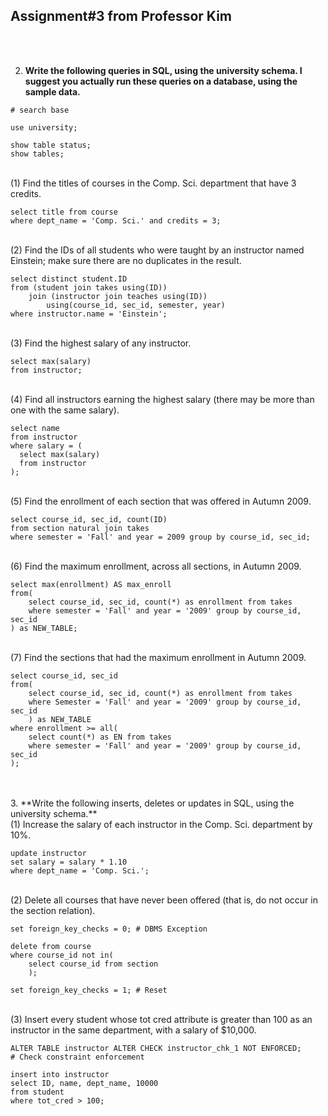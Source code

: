 ## Assignment#3 from Professor Kim
<br>
<br>
  
2. **Write the following queries in SQL, using the university schema. I suggest you actually run these queries on a database, using the sample data.**

~~~mysql
# search base

use university;

show table status;
show tables;
~~~

  
<br>
(1)  Find the titles of courses in the Comp. Sci. department that have 3 credits.

```mysql
select title from course
where dept_name = 'Comp. Sci.' and credits = 3;
```
  

<br>
(2)  Find the IDs of all students who were taught by an instructor named Einstein; make sure there are no duplicates in the result.

~~~mysql
select distinct student.ID
from (student join takes using(ID))
    join (instructor join teaches using(ID))
        using(course_id, sec_id, semester, year)
where instructor.name = 'Einstein';
~~~


<br>
(3)  Find the highest salary of any instructor.

~~~mysql
select max(salary)
from instructor;
~~~


<br>
(4)  Find all instructors earning the highest salary (there may be more than one with the same salary).

~~~mysql
select name
from instructor
where salary = (
  select max(salary)
  from instructor
);
~~~


<br>
(5)  Find the enrollment of each section that was offered in Autumn 2009.

~~~mysql
select course_id, sec_id, count(ID)
from section natural join takes
where semester = 'Fall' and year = 2009 group by course_id, sec_id;
~~~


<br>
(6)  Find the maximum enrollment, across all sections, in Autumn 2009.

~~~mysql
select max(enrollment) AS max_enroll
from(
    select course_id, sec_id, count(*) as enrollment from takes
    where semester = 'Fall' and year = '2009' group by course_id, sec_id
) as NEW_TABLE;
~~~


<br>
(7)  Find the sections that had the maximum enrollment in Autumn 2009.

~~~mysql
select course_id, sec_id
from(
    select course_id, sec_id, count(*) as enrollment from takes
    where Semester = 'Fall' and year = '2009' group by course_id, sec_id
    ) as NEW_TABLE
where enrollment >= all(
    select count(*) as EN from takes
    where semester = 'Fall' and year = '2009' group by course_id, sec_id
);
~~~



<br>
<br>
3. **Write the following inserts, deletes or updates in SQL, using the university schema.**
<br>
(1)  Increase the salary of each instructor in the Comp. Sci. department by 10%.

~~~mysql
update instructor
set salary = salary * 1.10
where dept_name = 'Comp. Sci.';
~~~


<br>
(2)  Delete all courses that have never been offered (that is, do not occur in the section relation).

~~~mysql
set foreign_key_checks = 0; # DBMS Exception

delete from course
where course_id not in(
    select course_id from section
    );

set foreign_key_checks = 1; # Reset
~~~


<br>
(3)  Insert every student whose tot cred attribute is greater than 100 as an instructor in the same department, with a salary of $10,000.

~~~mysql
ALTER TABLE instructor ALTER CHECK instructor_chk_1 NOT ENFORCED;
# Check constraint enforcement

insert into instructor
select ID, name, dept_name, 10000
from student
where tot_cred > 100;
~~~
